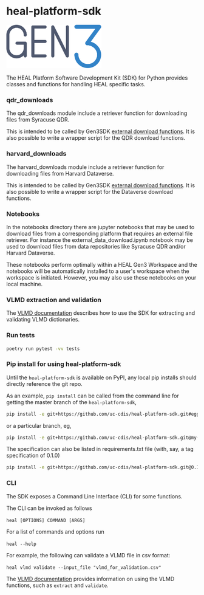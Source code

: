 # heal-platform-sdk
<img src="docs/images/gen3-blue-dark.png" width=250px>

The HEAL Platform Software Development Kit (SDK) for Python provides classes and functions for handling HEAL specific tasks.

### qdr_downloads

The qdr_downloads module include a retriever function for downloading files from Syracuse QDR.

This is intended to be called by Gen3SDK [external download functions](https://github.com/uc-cdis/gen3sdk-python/blob/master/gen3/tools/download/external_file_download.py). It is also possible to write a wrapper script for the QDR download functions.

### harvard_downloads

The harvard_downloads module include a retriever function for downloading files from Harvard Dataverse.

This is intended to be called by Gen3SDK [external download functions](https://github.com/uc-cdis/gen3sdk-python/blob/master/gen3/tools/download/external_file_download.py). It is also possible to write a wrapper script for the Dataverse download functions.

### Notebooks

In the notebooks directory there are jupyter notebooks that may be used to download files from a corresponding platform that requires an external file retriever. For instance the external_data_download.ipynb notebook may be used to download files from data repositories like Syracuse QDR and/or Harvard Dataverse.

These notebooks perform optimally within a HEAL Gen3 Workspace and the notebooks will be automatically installed to a user's workspace when the workspace is initiated. However, you may also use these notebooks on your local machine.

### VLMD extraction and validation


The [VLMD documentation](heal/vlmd/README.md) describes how to use the SDK for extracting and validating VLMD dictionaries.


### Run tests

```bash
poetry run pytest -vv tests
```

### Pip install for using heal-platform-sdk

Until the `heal-platform-sdk` is available on PyPI, any local pip installs should directly
reference the git repo.

As an example, `pip install` can be called from the command line for getting
the master branch of the `heal-platform-sdk`,

```bash
pip install -e git+https://github.com/uc-cdis/heal-platform-sdk.git#egg=heal
```

or a particular branch, eg,

```bash
pip install -e git+https://github.com/uc-cdis/heal-platform-sdk.git@my-branch#egg=heal
```

The specification can also be listed in requirements.txt file
(with, say, a tag specification of 0.1.0)

```bash
pip install -e git+https://github.com/uc-cdis/heal-platform-sdk.git@0.1.0#egg=heal
```

### CLI

The SDK exposes a Command Line Interface (CLI) for some functions.

The CLI can be invoked as follows

`heal [OPTIONS] COMMAND [ARGS]`

For a list of commands and options run

`heal --help`

For example, the following can validate a VLMD file in csv format:

`heal vlmd validate --input_file "vlmd_for_validation.csv"`

The [VLMD documentation](heal/vlmd/README.md) provides information on
using the VLMD functions, such as `extract` and `validate`.
